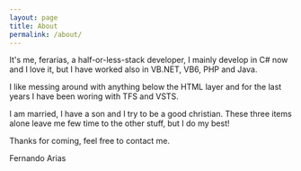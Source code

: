 ```yaml
---
layout: page
title: About
permalink: /about/
---
```

It's me, ferarias, a half-or-less-stack developer, I mainly develop in C# now and I love it, but I have worked also in VB.NET, VB6, PHP and Java.

I like messing around with anything below the HTML layer and for the last years I have been woring with TFS and VSTS.

I am married, I have a son and I try to be a good christian. These three items alone leave me few time to the other stuff, but I do my best!

Thanks for coming, feel free to contact me.

Fernando Arias